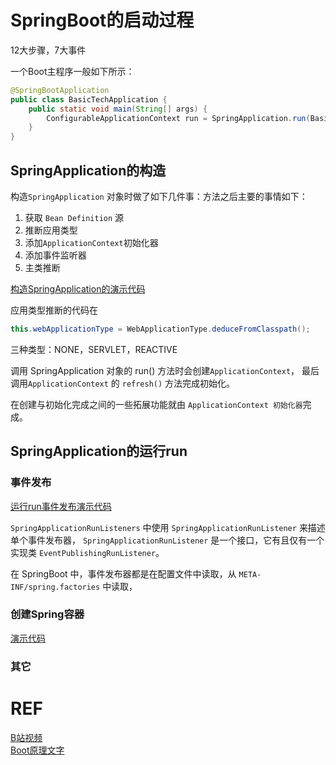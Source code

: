# SpringBoot的启动过程
12大步骤，7大事件

一个Boot主程序一般如下所示：
```java
@SpringBootApplication
public class BasicTechApplication {
    public static void main(String[] args) {
        ConfigurableApplicationContext run = SpringApplication.run(BasicTechApplication.class, args);
    }
}
```
## SpringApplication的构造
构造`SpringApplication` 对象时做了如下几件事：方法之后主要的事情如下：
1. 获取 `Bean Definition` 源
2. 推断应用类型
3. 添加`ApplicationContext`初始化器
4. 添加事件监听器
5. 主类推断

[构造SpringApplication的演示代码](../../../../../../basicTech/src/main/java/com/java/study/frameworkstudy/springboot/launch/TestSpringApplication.java)

应用类型推断的代码在
```java
this.webApplicationType = WebApplicationType.deduceFromClasspath();
```
三种类型：NONE，SERVLET，REACTIVE

调用 SpringApplication 对象的 run() 方法时会创建`ApplicationContext`，
最后调用`ApplicationContext` 的 `refresh()` 方法完成初始化。

在创建与初始化完成之间的一些拓展功能就由 `ApplicationContext 初始化器`完成。


## SpringApplication的运行run
### 事件发布
[运行run事件发布演示代码](../../../../../../basicTech/src/main/java/com/java/study/frameworkstudy/springboot/launch/TestBootRun.java)

`SpringApplicationRunListeners` 中使用 `SpringApplicationRunListener` 来描述单个事件发布器，
`SpringApplicationRunListener` 是一个接口，它有且仅有一个实现类 `EventPublishingRunListener`。

在 SpringBoot 中，事件发布器都是在配置文件中读取，从 `META-INF/spring.factories` 中读取，

### 创建Spring容器
[演示代码](basicTech/src/main/java/com/java/study/frameworkstudy/springboot/launch/CreateSpringContainer.java)



### 其它



# REF
[B站视频](https://www.bilibili.com/video/BV1P44y1N7QG?p=120&vd_source=550dc9095f2a0980780a8fe0a239112e) <br>
[Boot原理文字](https://mofan212.github.io/posts/Spring-Forty-Nine-Lectures-Spring-Boot/)